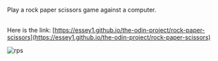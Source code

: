 Play a rock paper scissors game against a computer.<br><br>

Here is the link: [https://essey1.github.io/the-odin-project/rock-paper-scissors](https://essey1.github.io/the-odin-project/rock-paper-scissors) <br>

![rps](https://github.com/essey1/the-odin-project/assets/111381905/3e420641-0413-4a85-b30c-6a82597ddb98)
